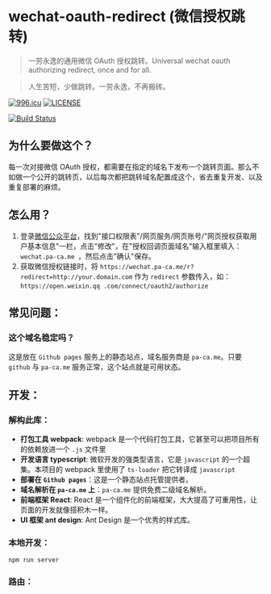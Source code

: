 # wechat-oauth-redirect (微信授权跳转)

> 一劳永逸的通用微信 OAuth 授权跳转。Universal wechat oauth authorizing redirect, once and for all.

> 人生苦短，少做跳转。一劳永逸，不再搬砖。

[![996.icu](https://img.shields.io/badge/link-996.icu-red.svg)](https://996.icu)
[![LICENSE](https://img.shields.io/badge/license-Anti%20996-blue.svg)](https://github.com/996icu/996.ICU/blob/master/LICENSE)

[![Build Status](https://travis-ci.org/Jeff-Tian/wechat-oauth-redirect.svg?branch=master)](https://travis-ci.org/Jeff-Tian/wechat-oauth-redirect)

## 为什么要做这个？

每一次对接微信 OAuth 授权，都需要在指定的域名下发布一个跳转页面。那么不如做一个公开的跳转页，以后每次都把跳转域名配置成这个，省去重复开发、以及重复部署的麻烦。

## 怎么用？

1. 登录[微信公众平台](https://mp.weixin.qq.com)，找到"接口权限表"/网页服务/网页账号/"网页授权获取用户基本信息"一栏，点击"修改"，在"授权回调页面域名"输入框里填入：`wechat.pa-ca.me
`，然后点击"确认"保存。
2. 获取微信授权链接时，将 `https://wechat.pa-ca.me/r?redirect=http://your.domain.com` 作为 `redirect` 参数传入，如：`https://open.weixin.qq .com/connect/oauth2/authorize`

## 常见问题：

### 这个域名稳定吗？

这是放在 `Github pages` 服务上的静态站点，域名服务商是 `pa-ca.me`。只要 `github` 与 `pa-ca.me` 服务正常，这个站点就是可用状态。

## 开发：

### 解构此库：

- **打包工具 webpack**: webpack 是一个代码打包工具，它甚至可以把项目所有的依赖放进一个 `.js` 文件里
- **开发语言 typescript**: 微软开发的强类型语言，它是 `javascript` 的一个超集。本项目的 webpack 里使用了 `ts-loader` 把它转译成 `javascript`
- **部署在 `Github pages`**：这是一个静态站点托管提供者。
- **域名解析在 `pa-ca.me` 上**：`pa-ca.me` 提供免费二级域名解析。
- **前端框架 React**: React 是一个组件化的前端框架，大大提高了可重用性，让页面的开发就像搭积木一样。
- **UI 框架 ant design**: Ant Design 是一个优秀的样式库。

### 本地开发：

```shell
npm run server
```

### 路由：

